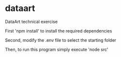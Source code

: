 # dataart
DataArt technical exercise

First 'npm install' to install the required dependencies

Second, modify the .env file to select the starting folder

Then, to run this program simply execute 'node src'
